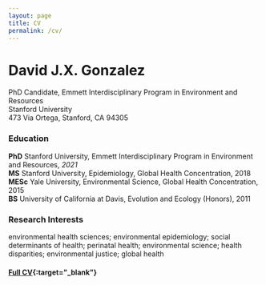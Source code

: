 ```yaml
---
layout: page
title: CV
permalink: /cv/
---
```


# David J.X. Gonzalez

PhD Candidate, Emmett Interdisciplinary Program in Environment and Resources
<br />Stanford University
<br />473 Via Ortega, Stanford, CA 94305

### Education

**PhD** Stanford University, Emmett Interdisciplinary Program in Environment and Resources, *2021*
<br />**MS** Stanford University, Epidemiology, Global Health Concentration, 2018
<br />**MESc** Yale University, Environmental Science, Global Health Concentration, 2015
<br />**BS** University of California at Davis, Evolution and Ecology (Honors), 2011

### Research Interests

environmental health sciences; environmental epidemiology; social determinants of health; perinatal health; environmental science; health disparities; environmental justice; global health

#### [Full CV](https://djxgonzalez.github.io/cv.pdf){:target="_blank"}
